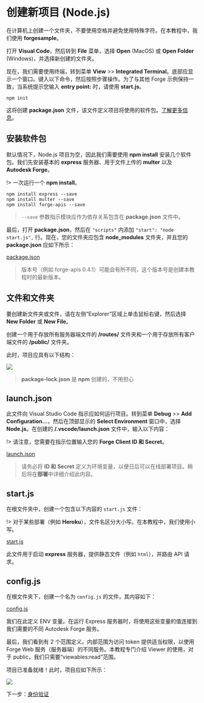 # 创建新项目 (Node.js)

在计算机上创建一个文件夹，不要使用空格并避免使用特殊字符。在本教程中，我们使用 **forgesample**。

打开 **Visual Code**，然后转到 **File** 菜单，选择 **Open** (MacOS) 或 **Open Folder** (Windows)，并选择新创建的文件夹。 

现在，我们需要使用终端，转到菜单 **View** >> **Integrated Terminal**。底部应显示一个窗口。键入以下命令，然后按照步骤操作。为了与其他 Forge 示例保持一致，当系统提示您输入 **entry point:** 时，请使用 **start.js**。

```
npm init
```

这将创建 **package.json** 文件，该文件定义项目将使用的软件包。[了解更多信息](https://docs.npmjs.com/files/package.json)。

## 安装软件包

默认情况下，Node.js 项目为空，因此我们需要使用 **npm install** 安装几个软件包。我们先安装基本的 **express** 服务器、用于文件上传的 **multer** 以及 **Autodesk Forge**。

!> 一次运行一个 **npm install**。

```
npm install express --save
npm install multer --save
npm install forge-apis --save
```

> `--save` 参数指示模块应作为依存关系包含在 **package.json** 文件中。

最后，打开 **package.json**，然后在 `"scripts"` 内添加 `"start": "node start.js",` 行。现在，您的文件夹应包含 **node_modules** 文件夹，并且您的 **package.json** 应如下所示：

[package.json](_snippets/viewmodels/node/package.json ':include :type=code json')

> 版本号（例如 forge-apis 0.4.1）可能会有所不同，这个版本号是创建本教程时的最新版本。

## 文件和文件夹

要创建新文件夹或文件，请在左侧“Explorer”区域上单击鼠标右键，然后选择 **New Folder** 或 **New File**。

创建一个用于存放所有服务器端文件的 **/routes/** 文件夹和一个用于存放所有客户端文件的 **/public/** 文件夹。

此时，项目应具有以下结构：

![](_media/nodejs/vs_code_explorer.png) 

> **package-lock.json** 是 **npm** 创建的，不用担心

## launch.json

此文件向 Visual Studio Code 指示应如何运行项目。转到菜单 **Debug** >> **Add Configuration...**，然后在顶部显示的 **Select Environment** 窗口中，选择 **Node.js**。在创建的 **/.vscode/launch.json** 文件中，输入以下内容：

!> 请注意，您需要在指示位置输入您的 **Forge Client ID 和 Secret**。

[launch.json](_snippets/viewmodels/node/launch.json ':include :type=code json')

> 请务必将 **ID 和 Secret** 定义为环境变量，以便日后可以在线部署项目。稍后将在**部署**中详细介绍此内容。

## start.js

在根文件夹中，创建一个包含以下内容的 `start.js` 文件：

!> 对于某些部署（例如 **Heroku**），文件名区分大小写。在本教程中，我们使用小写。

[start.js](_snippets/viewmodels/node/start.js ':include :type=code javascript')

此文件用于启动 **express** 服务器，提供静态文件（例如 `html`），并路由 API 请求。

## config.js

在根文件夹下，创建一个名为 `config.js` 的文件，其内容如下：

[config.js](_snippets/viewmodels/node/config.js ':include :type=code javascript')

我们在此定义 ENV 变量。在运行 Express 服务器时，将使用这些变量的值连接到我们需要的不同 Autodesk Forge 服务。

最后，我们看到有 2 个范围定义。内部范围为访问 token 提供适当权限，以使用 Forge Web 服务（服务器端）的不同服务。本教程专门介绍 Viewer 的使用，对于 public，我们只需要“viewables:read”范围。

项目已准备就绪！此时，项目应如下所示：

![](_media/nodejs/vs_code_project.png) 

下一步：[身份验证](/zh-CN/oauth/2legged/)
